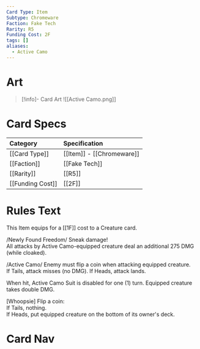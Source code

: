 ```yaml
---
Card Type: Item
Subtype: Chromeware
Faction: Fake Tech
Rarity: R5
Funding Cost: 2F
tags: []
aliases:
  - Active Camo
---
```

# Art

> [!info]- Card Art
> ![[Active Camo.png]]

# Card Specs

| Category | Specification| 
| :--- | :--- |
| [[Card Type]] | [[Item]] - [[Chromeware]] |  
| [[Faction]] | [[Fake Tech]] |  
| [[Rarity]] | [[R5]] |  
| [[Funding Cost]] | [[2F]] |  

# Rules Text  

This Item equips for a [[1F]] cost to a Creature card.  

/Newly Found Freedom/ Sneak damage!   
All attacks by Active Camo-equipped creature deal an additional 275 DMG (while cloaked).  

/Active Camo/ Enemy must flip a coin when attacking equipped creature.  
If Tails, attack misses (no DMG).
If Heads, attack lands.  

When hit, Active Camo Suit is disabled for one (1) turn. Equipped creature takes double DMG.  

[Whoopsie] Flip a coin:  
If Tails, nothing.  
If Heads, put equipped creature on the bottom of its owner's deck.  

# Card Nav

